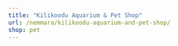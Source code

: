 ```yaml
---
title: "Kilikoodu Aquarium & Pet Shop"
url: /nemmara/kilikoodu-aquarium-and-pet-shop/
shop: pet
---
```

